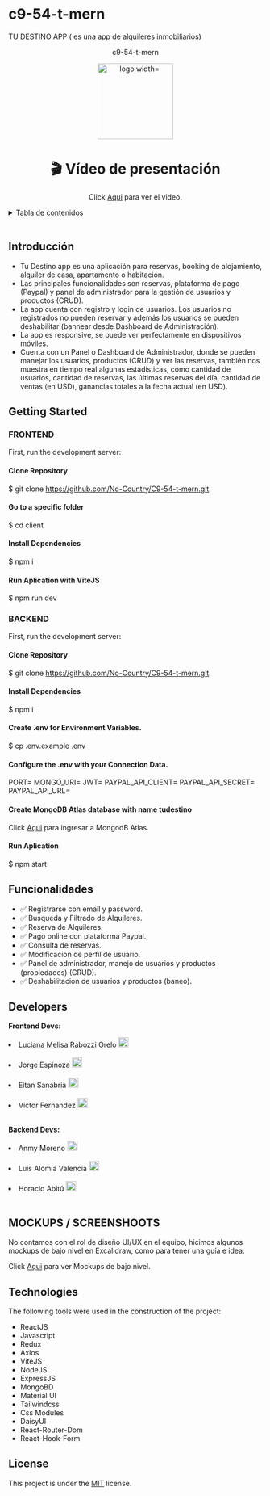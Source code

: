 # c9-54-t-mern
TU DESTINO APP ( es una app de alquileres inmobiliarios)

<div align="center">
  <p align="center">c9-54-t-mern</p>
  <p align="center">   
    <image src="https://res.cloudinary.com/djdp4cavt/image/upload/v1677519830/my-uploads/LogoIcono_tlmc1f.png" alt="logo width="150" height="150">
  </p>

# **:clapper: Vídeo de presentación**

Click [Aqui](https://youtu.be/Z4_4QKyuIkM "Tu Destino App") para ver el video.

</div>

<details>
  <summary>Tabla de contenidos</summary>
  <ol>
    <li><a href="#introducción">Introducción</a></li>       
    <li><a href="#diseño">Diseño</a></li>   
    <li><a href="#prerequisitos">Prerequisitos</a></li>    
    <li><a href="#librerías-externas">Librerias externas</a></li>
    <li><a href="#funcionalidades">Funcionalidades</a></li>
    <li><a href="#qa-testing">QA Testing</a></li>
    <li><a href="#contacto">Contacto</a></li>
  </ol>
</details>

<br />

## Introducción

- Tu Destino app es una aplicación para reservas, booking de alojamiento, alquiler de casa, apartamento o habitación.
- Las principales funcionalidades son reservas, plataforma de pago (Paypal) y panel de administrador para la gestión de usuarios y productos (CRUD).
- La app cuenta con registro y login de usuarios. Los usuarios no registrados no pueden reservar y además los usuarios se pueden deshabilitar (bannear desde Dashboard de Administración).
- La app es responsive, se puede ver perfectamente en dispositivos móviles.
- Cuenta con un Panel o Dashboard de Administrador, donde se pueden manejar los usuarios, productos (CRUD) y ver las reservas, también nos muestra en tiempo real algunas estadísticas, como cantidad de usuarios, cantidad de reservas, las últimas reservas del día, cantidad de ventas (en USD), ganancias totales a la fecha actual (en USD).


## Getting Started

### FRONTEND
First, run the development server:
#### Clone Repository
$ git clone https://github.com/No-Country/C9-54-t-mern.git
#### Go to a specific folder
$ cd client
#### Install Dependencies
$ npm i
#### Run Aplication with ViteJS
$ npm run dev

### BACKEND
First, run the development server:
#### Clone Repository
$ git clone https://github.com/No-Country/C9-54-t-mern.git
#### Install Dependencies
$ npm i
#### Create .env for Environment Variables.
$ cp .env.example .env
#### Configure the .env with your Connection Data.
PORT=
MONGO_URI=
JWT=
PAYPAL_API_CLIENT=
PAYPAL_API_SECRET=
PAYPAL_API_URL=
#### Create MongoDB Atlas database with name tudestino
Click [Aqui](https://account.mongodb.com/account/login?n=%2Fv2%2F63dc2750be2d2d1a4f072ed6&nextHash=%23clusters "MongoDB Atlas") para ingresar a MongodB Atlas.
#### Run Aplication
$ npm start


## Funcionalidades

- :white_check_mark: Registrarse con email y password.
- :white_check_mark: Busqueda y Filtrado de Alquileres.
- :white_check_mark: Reserva de Alquileres.
- :white_check_mark: Pago online con plataforma Paypal.
- :white_check_mark: Consulta de reservas.
- :white_check_mark: Modificacion de perfil de usuario.
- :white_check_mark: Panel de administrador, manejo de usuarios y productos (propiedades) (CRUD).
- :white_check_mark: Deshabilitacion de usuarios y productos (baneo).


## Developers

<strong>Frontend Devs: </strong>
<li>Luciana Melisa Rabozzi Orelo  <a target="_blank" href="https://www.linkedin.com/in/lrabozzi/"><img  width="20px" height="20px" src="https://lh3.googleusercontent.com/drive-viewer/AJc5JmT3rEWw0KwxXzlpI_BpGFOCQmGN4Bxy53pidk-bfuo02PpRqwIXqZ9ISLN5Nk0AJOg2Z_7JqZA=w1265-h817" /></a></li>
<br />
<li>Jorge Espinoza  <a target="_blank" href="https://www.linkedin.com/in/espinoza-jorgeluis/"><img  width="20px" height="20px" src="https://lh3.googleusercontent.com/drive-viewer/AJc5JmT3rEWw0KwxXzlpI_BpGFOCQmGN4Bxy53pidk-bfuo02PpRqwIXqZ9ISLN5Nk0AJOg2Z_7JqZA=w1265-h817" /></a></li>
<br />
<li>Eitan Sanabria  <a target="_blank" href="https://www.linkedin.com/in/eitan-sanabria-yberbuden-3b1a16237/"><img  width="20px" height="20px" src="https://lh3.googleusercontent.com/drive-viewer/AJc5JmT3rEWw0KwxXzlpI_BpGFOCQmGN4Bxy53pidk-bfuo02PpRqwIXqZ9ISLN5Nk0AJOg2Z_7JqZA=w1265-h817" /></a></li>
<br />
  <li>Victor Fernandez <a target="_blank" href="https://www.linkedin.com/in/victor-h-fernandez-p/"><img  width="20px" height="20px" src="https://lh3.googleusercontent.com/drive-viewer/AJc5JmT3rEWw0KwxXzlpI_BpGFOCQmGN4Bxy53pidk-bfuo02PpRqwIXqZ9ISLN5Nk0AJOg2Z_7JqZA=w1265-h817" /></a></li>
<br />

<strong>Backend Devs: </strong>
<li>Anmy Moreno  <a target="_blank" href="https://www.linkedin.com/in/anmy-moreno-b11943247/"><img  width="20px" height="20px" src="https://lh3.googleusercontent.com/drive-viewer/AJc5JmT3rEWw0KwxXzlpI_BpGFOCQmGN4Bxy53pidk-bfuo02PpRqwIXqZ9ISLN5Nk0AJOg2Z_7JqZA=w1265-h817" /></a></li>
<br />
<li>Luis Alomia Valencia  <a target="_blank" href="https://www.linkedin.com/in/luis-fidel-alomia-valencia-87b24923b/"><img  width="20px" height="20px" src="https://lh3.googleusercontent.com/drive-viewer/AJc5JmT3rEWw0KwxXzlpI_BpGFOCQmGN4Bxy53pidk-bfuo02PpRqwIXqZ9ISLN5Nk0AJOg2Z_7JqZA=w1265-h817" /></a></li>
<br />
<li>Horacio Abitú  <a target="_blank" href="https://www.linkedin.com/in/horacioabitu/"><img  width="20px" height="20px" src="https://lh3.googleusercontent.com/drive-viewer/AJc5JmT3rEWw0KwxXzlpI_BpGFOCQmGN4Bxy53pidk-bfuo02PpRqwIXqZ9ISLN5Nk0AJOg2Z_7JqZA=w1265-h817" /></a></li>
<br />
 
## MOCKUPS / SCREENSHOOTS

No contamos con el rol de diseño UI/UX en el equipo, hicimos algunos mockups de bajo nivel en Excalidraw, como para tener una guía e idea.

Click [Aqui](https://excalidraw.com/#room=fc2c5fd4474493cc2a7c,X35ZGsDnCXZdJ1hHva7Ccg "mockups") para ver Mockups de bajo nivel.


## Technologies
The following tools were used in the construction of the project:

- ReactJS
- Javascript
- Redux
- Axios
- ViteJS
- NodeJS
- ExpressJS
- MongoBD
- Material UI
- Tailwindcss
- Css Modules
- DaisyUI
- React-Router-Dom
- React-Hook-Form


## License
This project is under the [MIT](https://github.com/No-Country/c9-54-t-mern/blob/main/LICENSE.md) license.

                                                                                                             
